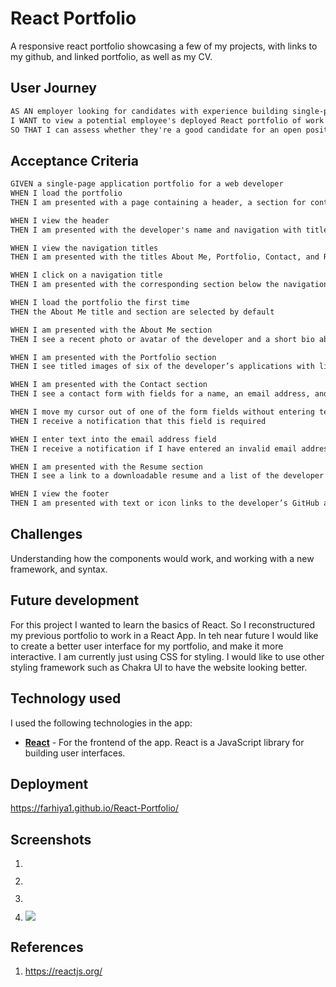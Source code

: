 # React Portfolio

A responsive react portfolio showcasing a few of my projects, with links to my github, and linked portfolio, as well as my CV.

## User Journey

```md
AS AN employer looking for candidates with experience building single-page applications
I WANT to view a potential employee's deployed React portfolio of work samples
SO THAT I can assess whether they're a good candidate for an open position
```

## Acceptance Criteria

```md
GIVEN a single-page application portfolio for a web developer
WHEN I load the portfolio
THEN I am presented with a page containing a header, a section for content, and a footer

WHEN I view the header
THEN I am presented with the developer's name and navigation with titles corresponding to different sections of the portfolio

WHEN I view the navigation titles
THEN I am presented with the titles About Me, Portfolio, Contact, and Resume, and the title corresponding to the current section is highlighted

WHEN I click on a navigation title
THEN I am presented with the corresponding section below the navigation without the page reloading and that title is highlighted

WHEN I load the portfolio the first time
THEN the About Me title and section are selected by default

WHEN I am presented with the About Me section
THEN I see a recent photo or avatar of the developer and a short bio about them

WHEN I am presented with the Portfolio section
THEN I see titled images of six of the developer’s applications with links to both the deployed applications and the corresponding GitHub repositories

WHEN I am presented with the Contact section
THEN I see a contact form with fields for a name, an email address, and a message

WHEN I move my cursor out of one of the form fields without entering text
THEN I receive a notification that this field is required

WHEN I enter text into the email address field
THEN I receive a notification if I have entered an invalid email address

WHEN I am presented with the Resume section
THEN I see a link to a downloadable resume and a list of the developer’s proficiencies

WHEN I view the footer
THEN I am presented with text or icon links to the developer’s GitHub and LinkedIn profiles, and their profile on a third platform (Stack Overflow, Twitter)
```

## Challenges

Understanding how the components would work, and working with a new framework, and syntax.

## Future development

For this project I wanted to learn the basics of React. So I reconstructured my previous portfolio to work in a React App. In teh near future I would like to create a better user interface for my portfolio, and make it more interactive. I am currently just using CSS for styling. I would like to use other styling framework such as Chakra UI to have the website looking better.

## Technology used

I used the following technologies in the app:

- **[React](https://reactjs.org/)** - For the frontend of the app. React is a JavaScript library for building user interfaces.

## Deployment

https://farhiya1.github.io/React-Portfolio/

## Screenshots

1. ![]()

2. ![]()

3. ![]()

4. ![](/)

## References

1. https://reactjs.org/

